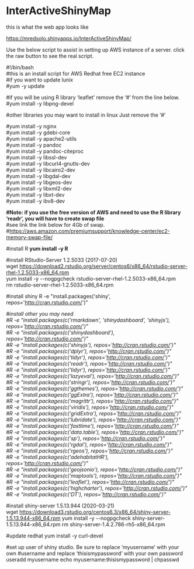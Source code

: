# InterActiveShinyMap

this is what the web app looks like

https://mredsolo.shinyapps.io/InterActiveShinyMap/



Use the below script to assist in setting up AWS instance of a server.
click the raw button to see the real script.



#!/bin/bash  
#this is an install script for AWS Redhat free EC2 instance  
#if you want to update lunix  
#yum -y update

#if you will be using R library ‘leaflet’ remove the ‘#’ from the line below.  
#yum install -y libpng-devel 

#other libraries you may want to install in linux Just remove the ‘#’

#yum install -y nginx  
#yum install -y gdebi-core  
#yum install -y apache2-utils  
#yum install -y pandoc  
#yum install -y pandoc-citeproc  
#yum install -y libssl-dev  
#yum install -y libcurl4-gnutls-dev  
#yum install -y libcairo2-dev  
#yum install -y libgdal-dev  
#yum install -y libgeos-dev  
#yum install -y libxml2-dev  
#yum install -y libxt-dev  
#yum install -y ibv8-dev  

**#Note: if you use the free version of AWS and need to use the R library ‘readr’, you will have to create swap file**  
#see link the link below for 4Gb of swap.  
#https://aws.amazon.com/premiumsupport/knowledge-center/ec2-memory-swap-file/

#install R
**yum install -y R**

#install RStudio-Server 1.2.5033 (2017-07-20)  
wget https://download2.rstudio.org/server/centos6/x86_64/rstudio-server-rhel-1.2.5033-x86_64.rpm  
yum install -y --nogpgcheck rstudio-server-rhel-1.2.5033-x86_64.rpm  
rm rstudio-server-rhel-1.2.5033-x86_64.rpm  

#install shiny 
R -e "install.packages('shiny', repos='http://cran.rstudio.com/')"  

_#install other you may need_  
_#R -e \"install.packages(c('rmarkdown', 'shinydashboard', 'shinyjs'), repos='http://cran.rstudio.com/')"_  
_#R -e \"install.packages(c('shinydashboard'), repos='http://cran.rstudio.com/')"_  
_#R -e "install.packages(c('shinyjs'), repos='http://cran.rstudio.com/')"_  
_#R -e "install.packages(c('dplyr'), repos='http://cran.rstudio.com/')"_  
_#R -e "install.packages(c('tidyr'), repos='http://cran.rstudio.com/')"_  
_#R -e "install.packages(c('readr'), repos='http://cran.rstudio.com/')"_  
_#R -e "install.packages(c('tidyr'), repos='http://cran.rstudio.com/')"_  
_#R -e "install.packages(c('lazyeval'), repos='http://cran.rstudio.com/')"_  
_#R -e "install.packages(c('stringr'), repos='http://cran.rstudio.com/')"_  
_#R -e "install.packages(c('ggthemes'), repos='http://cran.rstudio.com/')"_  
_#R -e "install.packages(c('ggExtra'), repos='http://cran.rstudio.com/')"_  
_#R -e "install.packages(c('magrittr'), repos='http://cran.rstudio.com/')"_  
_#R -e "install.packages(c('viridis'), repos='http://cran.rstudio.com/')"_  
_#R -e "install.packages(c('gridExtra'), repos='http://cran.rstudio.com/')"_  
_#R -e "install.packages(c('lubridate'), repos='http://cran.rstudio.com/')"_  
_#R -e "install.packages(c('fasttime'), repos='http://cran.rstudio.com/')"_  
_#R -e "install.packages(c('data.table'), repos='http://cran.rstudio.com/')"_  
_#R -e "install.packages(c('sp'), repos='http://cran.rstudio.com/')"_  
_#R -e "install.packages(c('rgdal'), repos='http://cran.rstudio.com/')"_  
_#R -e "install.packages(c('rgeos'), repos='http://cran.rstudio.com/')"_  
_#R -e "install.packages(c('adehabitatHR'), repos='http://cran.rstudio.com/')"_  
_#R -e "install.packages(c('geojsonio'), repos='http://cran.rstudio.com/')"_  
_#R -e "install.packages(c('maptools'), repos='http://cran.rstudio.com/')"_  
_#R -e "install.packages(c('leaflet'), repos='http://cran.rstudio.com/')"_  
_#R -e "install.packages(c('highcharter'), repos='http://cran.rstudio.com/')"_  
_#R -e "install.packages(c('DT'), repos='http://cran.rstudio.com/')"_  


  


#install shiny-server 1.5.13.944 (2020-03-21)  
wget https://download3.rstudio.org/centos6.3/x86_64/shiny-server-1.5.13.944-x86_64.rpm
yum install -y --nogpgcheck shiny-server-1.5.13.944-x86_64.rpm
rm shiny-server-1.4.2.786-rh5-x86_64.rpm

#update redhat
yum install -y curl-devel

#set up user of shiny studio. Be sure to replace ‘myusername’ with your own 
#username and replace ‘thisismypassword’ with your own password
useradd myusername 
echo myusername:thisismypassword | chpasswd

